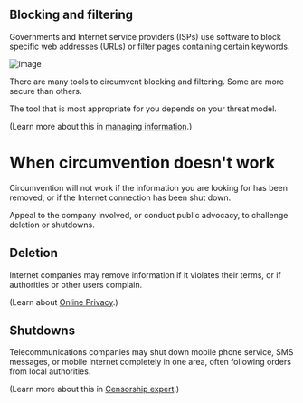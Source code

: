 [Title]: # (How To Circumvent Censorship)
[Order]: # (4)

## Blocking and filtering

Governments and Internet service providers (ISPs) use software to block specific web addresses (URLs) or filter pages containing certain keywords. 

![image](internetb1.png)

There are many tools to circumvent blocking and filtering. Some are more secure than others.

The tool that is most appropriate for you depends on your threat model. 

(Learn more about this in [managing information](umbrella://lesson/managing-information).)

# When circumvention doesn't work

Circumvention will not work if the information you are looking for has been removed, or if the Internet connection has been shut down. 

Appeal to the company involved, or conduct public advocacy, to challenge deletion or shutdowns.   

## Deletion

Internet companies may remove information if it violates their terms, or if authorities or other users complain. 

(Learn about [Online Privacy](umbrella://communications/online-privacy).)

## Shutdowns

Telecommunications companies may shut down mobile phone service, SMS messages, or mobile internet completely in one area, often following orders from local authorities. 

(Learn more about this in [Censorship expert](umbrella://communications/censorship/expert).)
